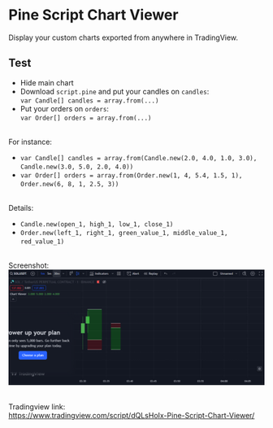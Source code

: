 # Pine Script Chart Viewer
Display your custom charts exported from anywhere in TradingView.

## Test
- Hide main chart
- Download `script.pine` and put your candles on `candles`:
<br>`var Candle[] candles = array.from(...)`
- Put your orders on `orders`:
<br>`var Order[] orders = array.from(...)`

<br>For instance:
- `var Candle[] candles = array.from(Candle.new(2.0, 4.0, 1.0, 3.0), Candle.new(3.0, 5.0, 2.0, 4.0))`
- `var Order[] orders = array.from(Order.new(1, 4, 5.4, 1.5, 1), Order.new(6, 8, 1, 2.5, 3))`

<br>Details:
- `Candle.new(open_1, high_1, low_1, close_1)`
- `Order.new(left_1, right_1, green_value_1, middle_value_1, red_value_1)`

<br>Screenshot:
![screenshot](./screenshot.png?raw=true)

<br>Tradingview link:
<br>https://www.tradingview.com/script/dQLsHoIx-Pine-Script-Chart-Viewer/